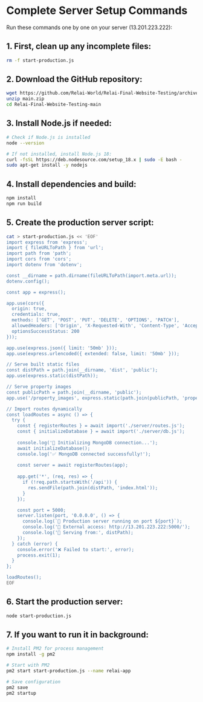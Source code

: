 # Complete Server Setup Commands

Run these commands one by one on your server (13.201.223.222):

## 1. First, clean up any incomplete files:
```bash
rm -f start-production.js
```

## 2. Download the GitHub repository:
```bash
wget https://github.com/Relai-World/Relai-Final-Website-Testing/archive/main.zip
unzip main.zip
cd Relai-Final-Website-Testing-main
```

## 3. Install Node.js if needed:
```bash
# Check if Node.js is installed
node --version

# If not installed, install Node.js 18:
curl -fsSL https://deb.nodesource.com/setup_18.x | sudo -E bash -
sudo apt-get install -y nodejs
```

## 4. Install dependencies and build:
```bash
npm install
npm run build
```

## 5. Create the production server script:
```bash
cat > start-production.js << 'EOF'
import express from 'express';
import { fileURLToPath } from 'url';
import path from 'path';
import cors from 'cors';
import dotenv from 'dotenv';

const __dirname = path.dirname(fileURLToPath(import.meta.url));
dotenv.config();

const app = express();

app.use(cors({
  origin: true,
  credentials: true,
  methods: ['GET', 'POST', 'PUT', 'DELETE', 'OPTIONS', 'PATCH'],
  allowedHeaders: ['Origin', 'X-Requested-With', 'Content-Type', 'Accept', 'Authorization', 'Cache-Control'],
  optionsSuccessStatus: 200
}));

app.use(express.json({ limit: '50mb' }));
app.use(express.urlencoded({ extended: false, limit: '50mb' }));

// Serve built static files
const distPath = path.join(__dirname, 'dist', 'public');
app.use(express.static(distPath));

// Serve property images
const publicPath = path.join(__dirname, 'public');
app.use('/property_images', express.static(path.join(publicPath, 'property_images')));

// Import routes dynamically
const loadRoutes = async () => {
  try {
    const { registerRoutes } = await import('./server/routes.js');
    const { initializeDatabase } = await import('./server/db.js');
    
    console.log('🔄 Initializing MongoDB connection...');
    await initializeDatabase();
    console.log('✅ MongoDB connected successfully!');
    
    const server = await registerRoutes(app);
    
    app.get('*', (req, res) => {
      if (!req.path.startsWith('/api')) {
        res.sendFile(path.join(distPath, 'index.html'));
      }
    });

    const port = 5000;
    server.listen(port, '0.0.0.0', () => {
      console.log(`🚀 Production server running on port ${port}`);
      console.log('🔗 External access: http://13.201.223.222:5000/');
      console.log('📁 Serving from:', distPath);
    });
  } catch (error) {
    console.error('❌ Failed to start:', error);
    process.exit(1);
  }
};

loadRoutes();
EOF
```

## 6. Start the production server:
```bash
node start-production.js
```

## 7. If you want to run it in background:
```bash
# Install PM2 for process management
npm install -g pm2

# Start with PM2
pm2 start start-production.js --name relai-app

# Save configuration
pm2 save
pm2 startup
```